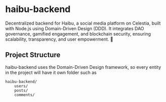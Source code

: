 # haibu-backend
Decentralized backend for Haibu, a social media platform on Celestia, built with Node.js using Domain-Driven Design (DDD). It integrates DAO governance, gamified engagement, and blockchain security, ensuring scalability, transparency, and user empowerment. 🚀
## Project Structure
haibu-backend uses the Domain-Driven Design framework, so every entity in the project will have it own folder such as
```
haibu-backend/
    users/
    posts/
    comments/
    
```